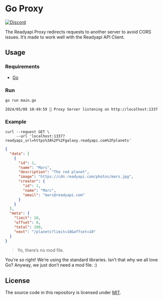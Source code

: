 # Go Proxy

[![Discord](https://img.shields.io/discord/1135330207960678410?style=flat&color=5865F2)](https://discord.gg/readyapi)

The Readyapi Proxy redirects requests to another server to avoid CORS issues. It’s made to work well with the Readyapi API Client.

## Usage

### Requirements

- [Go](https://go.dev/)

### Run

```bash
go run main.go
```

```
2024/05/08 10:49:59 🥤 Proxy Server listening on http://localhost:1337
```

### Example

```
curl --request GET \
     --url 'localhost:1337?readyapi_url=https%3A%2F%2Fgalaxy.readyapi.com%2Fplanets'
```

```json
{
  "data": [
    {
      "id": 1,
      "name": "Mars",
      "description": "The red planet",
      "image": "https://cdn.readyapi.com/photos/mars.jpg",
      "creator": {
        "id": 1,
        "name": "Marc",
        "email": "marc@readyapi.com"
      }
    }
  ],
  "meta": {
    "limit": 10,
    "offset": 0,
    "total": 100,
    "next": "/planets?limit=10&offset=10"
  }
}
```

> Yo, there’s no mod file.

You’re so right! We’re using the standard libraries. Isn’t that why we all love Go? Anyway, we just don’t need a mod file. :)

## License

The source code in this repository is licensed under [MIT](https://github.com/readyapi/readyapi/blob/main/LICENSE).
